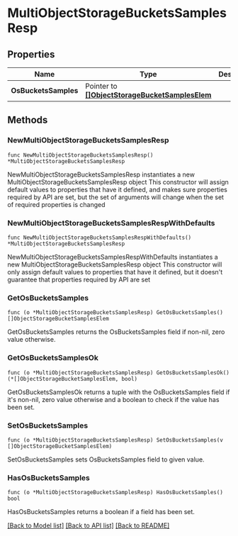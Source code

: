 # MultiObjectStorageBucketsSamplesResp

## Properties

Name | Type | Description | Notes
------------ | ------------- | ------------- | -------------
**OsBucketsSamples** | Pointer to [**[]ObjectStorageBucketSamplesElem**](ObjectStorageBucketSamplesElem.md) |  | [optional] 

## Methods

### NewMultiObjectStorageBucketsSamplesResp

`func NewMultiObjectStorageBucketsSamplesResp() *MultiObjectStorageBucketsSamplesResp`

NewMultiObjectStorageBucketsSamplesResp instantiates a new MultiObjectStorageBucketsSamplesResp object
This constructor will assign default values to properties that have it defined,
and makes sure properties required by API are set, but the set of arguments
will change when the set of required properties is changed

### NewMultiObjectStorageBucketsSamplesRespWithDefaults

`func NewMultiObjectStorageBucketsSamplesRespWithDefaults() *MultiObjectStorageBucketsSamplesResp`

NewMultiObjectStorageBucketsSamplesRespWithDefaults instantiates a new MultiObjectStorageBucketsSamplesResp object
This constructor will only assign default values to properties that have it defined,
but it doesn't guarantee that properties required by API are set

### GetOsBucketsSamples

`func (o *MultiObjectStorageBucketsSamplesResp) GetOsBucketsSamples() []ObjectStorageBucketSamplesElem`

GetOsBucketsSamples returns the OsBucketsSamples field if non-nil, zero value otherwise.

### GetOsBucketsSamplesOk

`func (o *MultiObjectStorageBucketsSamplesResp) GetOsBucketsSamplesOk() (*[]ObjectStorageBucketSamplesElem, bool)`

GetOsBucketsSamplesOk returns a tuple with the OsBucketsSamples field if it's non-nil, zero value otherwise
and a boolean to check if the value has been set.

### SetOsBucketsSamples

`func (o *MultiObjectStorageBucketsSamplesResp) SetOsBucketsSamples(v []ObjectStorageBucketSamplesElem)`

SetOsBucketsSamples sets OsBucketsSamples field to given value.

### HasOsBucketsSamples

`func (o *MultiObjectStorageBucketsSamplesResp) HasOsBucketsSamples() bool`

HasOsBucketsSamples returns a boolean if a field has been set.


[[Back to Model list]](../README.md#documentation-for-models) [[Back to API list]](../README.md#documentation-for-api-endpoints) [[Back to README]](../README.md)


